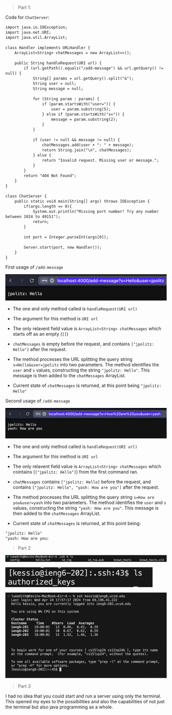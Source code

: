 > Part 1:

Code for `ChatServer`:

```
import java.io.IOException;
import java.net.URI;
import java.util.ArrayList;

class Handler implements URLHandler {
    ArrayList<String> chatMessages = new ArrayList<>();

    public String handleRequest(URI url) {
        if (url.getPath().equals("/add-message") && url.getQuery() != null) {
            String[] params = url.getQuery().split("&");
            String user = null;
            String message = null;

            for (String param : params) {
                if (param.startsWith("user=")) {
                    user = param.substring(5);
                } else if (param.startsWith("s=")) {
                    message = param.substring(2);
                }
            }

            if (user != null && message != null) {
                chatMessages.add(user + ": " + message);
                return String.join("\n", chatMessages);
            } else {
                return "Invalid request. Missing user or message.";
            }
        }
        return "404 Not Found";
    }
}

class ChatServer {
    public static void main(String[] args) throws IOException {
        if(args.length == 0){
            System.out.println("Missing port number! Try any number between 1024 to 49151");
            return;
        }

        int port = Integer.parseInt(args[0]);

        Server.start(port, new Handler());
    }
}
```

First usage of `/add-message`

![Image](21.png)

- The one and only method called is `handleRequest(URI url)`
  
- The argument for this method is `URI url`
- The only relavent field value is `ArrayList<String> chatMessages` which starts off as an empty (`[]`)

- `chatMessages` is empty before the request, and contains `["jpolitz: Hello"]` after the request.
- The method processes the URL splitting the query string `s=Hello&user=jpolitz` into two parameters. The method identifies the `user` and `s` values, constructing the string `"jpolitz: Hello"`. This message is then added to the `chatMessages` ArrayList.
- Current state of `chatMessages` is returned, at this point being `"jpolitz: Hello"`


Second usage of `/add-message`

![Image](22.png)

- The one and only method called is `handleRequest(URI url)`
  
- The argument for this method is `URI url`
- The only relavent field value is `ArrayList<String> chatMessages` which cointains (`["jpolitz: Hello"]`) from the first command ran.

- `chatMessages` contains `["jpolitz: Hello]` before the request, and contains `["jpolitz: Hello", "yash: How are you"]` after the request.
- The method processes the URL splitting the query string `s=How are you&user=yash` into two parameters. The method identifies the `user` and `s` values, constructing the string `"yash: How are you"`. This message is then added to the `chatMessages` ArrayList.
- Current state of `chatMessages` is returned, at this point being:
```
"jpolitz: Hello"
"yash: How are you:
```

> Part 2

![Image](23.png)

![Image](24.png)

![Image](25.png)

> Part 3

I had no idea that you could start and run a server using only the terminal. This opened my eyes to the possibilities and also the capabilities of not just the terminal but also java programming as a whole.
